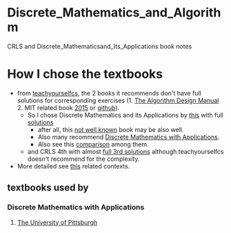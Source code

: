 # Discrete_Mathematics_and_Algorithm
CRLS and Discrete_Mathematicsand_Its_Applications book notes
# How I chose the textbooks
- from [teachyourselfcs](https://teachyourselfcs.com/#algorithms), the 2 books it recommends don't have full solutions for corresponding exercises (1. [The Algorithm Design Manual](https://www.algorist.com/algowiki/index.php/Solution_Wiki,_The_Algorithm_Design_Manual,_3rd_Edition) 2. MIT related book [2015](https://ocw.mit.edu/courses/6-042j-mathematics-for-computer-science-spring-2015/resources/mit6_042js15_textbook/) or [github](https://github.com/spamegg1/Math-for-CS-solutions/blob/master/inclass-questions/MIT6_042JS15_cp3_solutions.pdf)).
  - So I chose Discrete Mathematics and its Applications by [this](https://math.stackexchange.com/a/2312/1059606) with full [solutions](https://www.reddit.com/r/textbookrequest/comments/qdoxej/comment/i80ryh5/?utm_source=share&utm_medium=web2x&context=3)
    - after all, this [not well known](https://math.stackexchange.com/questions/207486/a-good-introductory-discrete-mathematics-book#comment529252_207515) book may be also well.
    - Also many recommend [Discrete Mathematics with Applications](https://math.stackexchange.com/a/207527/1059606).
    - Also see this [comparison](https://math.stackexchange.com/a/1930644/1059606) among them.
  - and CRLS 4th with almost [full 3rd solutions](https://sites.math.rutgers.edu/~ajl213/CLRS/CLRS.html) although teachyourselfcs doesn't recommend for the complexity.
- More detailed see [this](https://github.com/czg-sci-42ver/csapp3e/blob/master/asm/README.md#algorithms-and-data-structures) related contexts.
## textbooks used by
### Discrete Mathematics with Applications
1. [The University of Pittsburgh](https://sites.pitt.edu/~shk148/teaching/CS0441-2234/review-1-solution.html)